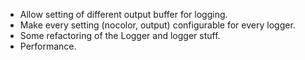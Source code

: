 - Allow setting of different output buffer for logging.
- Make every setting (nocolor, output) configurable for every logger.
- Some refactoring of the Logger and logger stuff.
- Performance.
